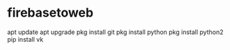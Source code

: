 # firebasetoweb
apt update
apt upgrade
pkg install git
pkg install python
pkg install python2
pip install vk
